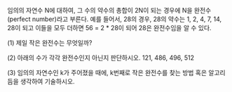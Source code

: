 임의의 자연수 N에 대하여, 그 수의 약수의 총합이 2N이 되는 경우에 N을 완전수(perfect number)라고 부른다. 예를 들어서, 28의 경우, 28의 약수는 1, 2, 4, 7, 14, 28이 되고 이들을 모두 더하면 56 = 2 * 28이 되어 28은 완전수임을 알 수 있다.

(1) 제일 작은 완전수는 무엇일까?


 
(2) 아래의 수가 각각 완전수인지 아닌지 판단하시오. 
        121, 486, 496, 512



(3) 임의의 자연수인 k가 주어졌을 때에, k번째로 작은 완전수를 찾는 방법 혹은 알고리듬을 생각하여 기술하시오.

